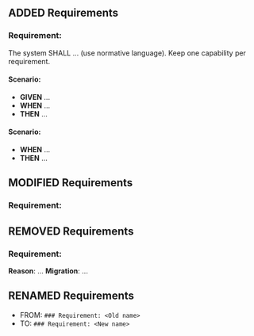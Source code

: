 ## ADDED Requirements
### Requirement: <Concise capability name>
The system SHALL … (use normative language). Keep one capability per requirement.

#### Scenario: <Happy path>
- **GIVEN** ...
- **WHEN** ...
- **THEN** ...

#### Scenario: <Edge case>
- **WHEN** ...
- **THEN** ...

## MODIFIED Requirements
### Requirement: <Existing requirement name>
<!-- Paste the FULL, UPDATED requirement text here (not a diff). -->

## REMOVED Requirements
### Requirement: <Removed requirement>
**Reason**: ...
**Migration**: ...

## RENAMED Requirements
- FROM: `### Requirement: <Old name>`
- TO:   `### Requirement: <New name>`

